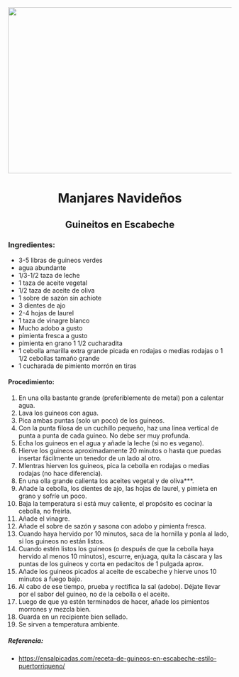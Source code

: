 <div align="center">

<img src="https://thenoshery.com/wp-content/uploads/2021/01/guineos-en-escabeche-04-scaled.jpg" width="520" height="374"/>
  
# Manjares Navideños
## Guineitos en Escabeche

  
  
  </div>
  
### Ingredientes:
- 3-5 libras de guineos verdes
- agua abundante
- 1/3-1/2 taza de leche
- 1 taza de aceite vegetal
- 1/2 taza de aceite de oliva
- 1 sobre de sazón sin achiote
- 3 dientes de ajo
- 2-4 hojas de laurel
- 1 taza de vinagre blanco
- Mucho adobo a gusto
- pimienta fresca a gusto
- pimienta en grano 1 1/2 cucharadita
- 1 cebolla amarilla extra grande picada en rodajas o medias rodajas o 1 1/2 cebollas tamaño grande
- 1 cucharada de pimiento morrón en tiras

#### Procedimiento:
1. En una olla bastante grande (preferiblemente de metal) pon a calentar agua.
2. Lava los guineos con agua.
3. Pica ambas puntas (solo un poco) de los guineos.
4. Con la punta filosa de un cuchillo pequeño, haz una línea vertical de punta a punta de cada guineo. No debe ser muy profunda.
5. Echa los guineos en el agua y añade la leche (si no es vegano).
6. Hierve los guineos aproximadamente 20 minutos o hasta que puedas insertar fácilmente un tenedor de un lado al otro.
7. MIentras hierven los guineos, pica la cebolla en rodajas o medias rodajas (no hace diferencia).
8. En una olla grande calienta los aceites vegetal y de oliva***.
9. Añade la cebolla, los dientes de ajo, las hojas de laurel, y pimieta en grano y sofríe un poco.
10. Baja la temperatura si está muy caliente, el propósito es cocinar la cebolla, no freirla.
11. Añade el vinagre.
12. Añade el sobre de sazón y sasona con adobo y pimienta fresca.
13. Cuando haya hervido por 10 minutos, saca de la hornilla y ponla al lado, si los guineos no están listos.
14. Cuando estén listos los guineos (o después de que la cebolla haya hervido al menos 10 minutos), escurre, enjuaga, quita la cáscara y las puntas de los guineos y corta en pedacitos de 1 pulgada aprox.
15. Añade los guineos picados al aceite de escabeche y hierve unos 10 minutos a fuego bajo.
16. Al cabo de ese tiempo, prueba y rectifica la sal (adobo). Déjate llevar por el sabor del guineo, no de la cebolla o el aceite.
17. Luego de que ya estén terminados de hacer, añade los pimientos morrones y mezcla bien.
18. Guarda en un recipiente bien sellado.
19. Se sirven a temperatura ambiente.


##### Referencia:
- https://ensalpicadas.com/receta-de-guineos-en-escabeche-estilo-puertorriqueno/
